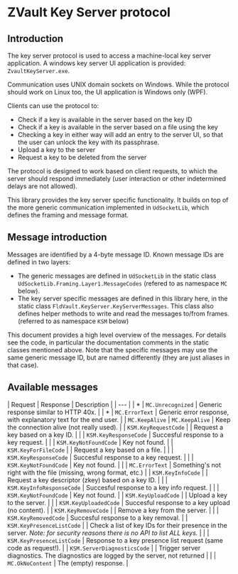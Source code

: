 ﻿# ZVault Key Server protocol

## Introduction

The key server protocol is used to access a machine-local key server application.
A windows key server UI application is provided: `ZvaultKeyServer.exe`.

Communication uses UNIX domain sockets on Windows. While the protocol should
work on Linux too, the UI application is Windows only (WPF).

Clients can use the protocol to:

* Check if a key is available in the server based on the key ID
* Check if a key is available in the server based on a file using the key
* Checking a key in either way will add an entry to the server UI, so that the
  user can unlock the key with its passphrase.
* Upload a key to the server
* Request a key to be deleted from the server

The protocol is designed to work based on client requests, to which the server
should respond immediately (user interaction or other indetermined delays are
not allowed).

This library provides the key server specific functionality. It builds on top
of the more generic communication implemented in `UdSocketLib`, which defines
the framing and message format.

## Message introduction

Messages are identified by a 4-byte message ID. Known message IDs are defined
in two layers:

* The generic messages are defined in `UdSocketLib` in the static class
  `UdSocketLib.Framing.Layer1.MessageCodes` (refered to as namespace `MC` below).
* The key server specific messages are defined in this library here, in
  the static class `FldVault.KeyServer.KeyServerMessages`. This class also
  defines helper methods to write and read the messages to/from frames.
  (referred to as namespace `KSM` below)

This document provides a high level overview of the messages. For details
see the code, in particular the documentation comments in the static
classes mentioned above. Note that the specific messages may use the same
generic message ID, but are named differently (they are just aliases in that
case).

## Available messages

| Request | Response | Description |
| --- |
| * | `MC.Unrecognized` | Generic response similar to HTTP 40x. |
| * | `MC.ErrorText` | Generic error response, with explanatory text for the end user. |
| `MC.KeepAlive` | `MC.KeepAlive` | Keep the connection alive (not really used). |
| `KSM.KeyRequestCode` |  | Request a key based on a key ID. |
|  | `KSM.KeyResponseCode` | Succesful response to a key request. |
|  | `KSM.KeyNotFoundCode` | Key not found. |
| `KSM.KeyForFileCode` |  | Request a key based on a file. |
|  | `KSM.KeyResponseCode` | Succesful response to a key request. |
|  | `KSM.KeyNotFoundCode` | Key not found. |
|  | `MC.ErrorText` | Something's not right with the file (missing, wrong format, etc.) |
| `KSM.KeyInfoCode` |  | Request a key descriptor (zkey) based on a key ID. |
|  | `KSM.KeyInfoResponseCode` | Succesful response to a key info request. |
|  | `KSM.KeyNotFoundCode` | Key not found. |
| `KSM.KeyUploadCode` |  | Upload a key to the server. |
|  | `KSM.KeyUploadedCode` | Succesful response to a key upload (no content). |
| `KSM.KeyRemoveCode` |  | Remove a key from the server. |
|  | `KSM.KeyRemovedCode` | Succesful response to a key removal. |
| `KSM.KeyPresenceListCode` |  | Check a list of key IDs for their presence in the server. _Note: for security reasons there is no API to list ALL keys._ |
|  | `KSM.KeyPresenceListCode` | Response to a key presence list request (same code as request!). |
| `KSM.ServerDiagnosticsCode` |  | Trigger server diagnostics. The diagnostics are logged by the server, not returned |
|  | `MC.OkNoContent` | The (empty) response. |






